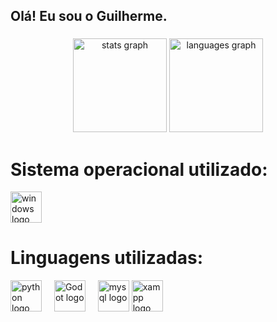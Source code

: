 
<h2 align="left">Olá! Eu sou o Guilherme.</h2>

###

<div align="center">
  <img src="https://github-readme-stats.vercel.app/api?username=GuilhermeDeMedeirosBif&hide_title=false&hide_rank=false&show_icons=true&include_all_commits=true&count_private=true&disable_animations=false&theme=dracula&locale=en&hide_border=false" height="150" alt="stats graph"  />
  <img src="https://github-readme-stats.vercel.app/api/top-langs?username=GuilhermeDeMedeirosBif&locale=en&hide_title=false&layout=compact&card_width=320&langs_count=5&theme=dracula&hide_border=false" height="150" alt="languages graph"  />
</div>

###
<h1>Sistema operacional utilizado:</h1>
<img src="https://camo.githubusercontent.com/00b43e96e45231a05c92a71df4db676f1fe1370f6bee5528eac8b3fc1fc2f8de/68747470733a2f2f63646e2e6a7364656c6976722e6e65742f67682f64657669636f6e732f64657669636f6e2f69636f6e732f77696e646f7773382f77696e646f7773382d6f726967696e616c2e737667" height="50" alt="windows logo"  />

<h1>Linguagens utilizadas:</h1>
<div align="left">
  <img src="https://cdn.jsdelivr.net/gh/devicons/devicon/icons/python/python-original.svg" height="50" alt="python logo"  />
  <img width="12" />
  <img src="https://cdn.jsdelivr.net/gh/devicons/devicon/icons/godot/godot-original.svg" height="50" alt="Godot logo"  /> 
  <img width="12" />
  <img src="https://camo.githubusercontent.com/8b690f4dff81513c7425f3b8f6e66b34a1dea43e22562037eeb5449d18571c89/68747470733a2f2f63646e2e6a7364656c6976722e6e65742f67682f64657669636f6e732f64657669636f6e2f69636f6e732f6d7973716c2f6d7973716c2d6f726967696e616c2e737667" height="50" alt="mysql logo"  />
  <img src="C:\Users\cdeme\Downloads\xampp_94513" height="50" alt="xampp logo"  /> 
</div>

###
